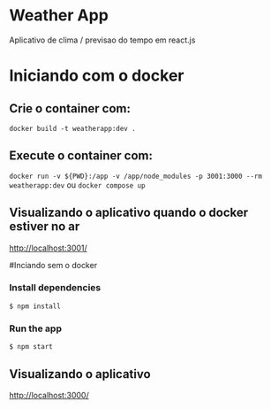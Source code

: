 # Weather App
Aplicativo de clima / previsao do tempo em react.js

# Iniciando com o docker
## Crie o container com:
`docker build -t weatherapp:dev .`
## Execute o container com: 
`docker run -v ${PWD}:/app -v /app/node_modules -p 3001:3000 --rm weatherapp:dev`
 ou
`docker compose up`
## Visualizando o aplicativo quando o docker estiver no ar
[http://localhost:3001/](http://localhost:3001/)

#Inciando sem o docker
### Install dependencies
`$ npm install`

### Run the app
`$ npm start`

## Visualizando o aplicativo
[http://localhost:3000/](http://localhost:3000/)
